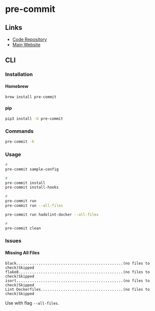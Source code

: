 # pre-commit

<!--
https://github.com/antonbabenko/pre-commit-terraform
-->

## Links

- [Code Repository](https://github.com/pre-commit/pre-commit)
- [Main Website](https://pre-commit.com/)

## CLI

### Installation

#### Homebrew

```sh
brew install pre-commit
```

#### pip

```sh
pip3 install -U pre-commit
```

### Commands

```sh
pre-commit -h
```

### Usage

```sh
#
pre-commit sample-config

#
pre-commit install
pre-commit install-hooks

#
pre-commit run
pre-commit run --all-files

pre-commit run hadolint-docker --all-files

#
pre-commit clean
```

### Issues

#### Missing All Files

```log
black................................................(no files to check)Skipped
flake8...............................................(no files to check)Skipped
isort................................................(no files to check)Skipped
Lint Dockerfiles.....................................(no files to check)Skipped
```

Use with flag `--all-files`.
